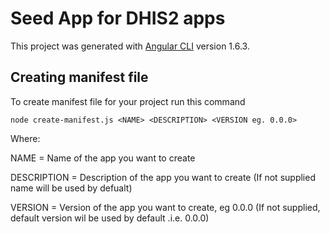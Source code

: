 # Seed App for DHIS2 apps

This project was generated with [Angular CLI](https://github.com/angular/angular-cli) version 1.6.3.

## Creating manifest file

To create manifest file for your project run this command

`node create-manifest.js <NAME> <DESCRIPTION> <VERSION eg. 0.0.0>`

Where:

NAME = Name of the app you want to create

DESCRIPTION = Description of the app you want to create (If not supplied name will be used by defualt)

VERSION = Version of the app you want to create, eg 0.0.0 (If not supplied, default version wil be used by default .i.e. 0.0.0)
